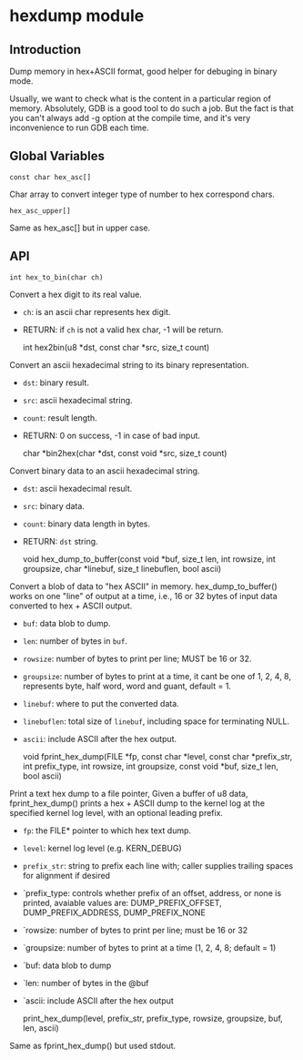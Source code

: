 # hexdump module

## Introduction

Dump memory in hex+ASCII format, good helper for debuging in binary mode.

Usually, we want to check what is the content in a particular region of
memory. Absolutely, GDB is a good tool to do such a job. But the fact is
that you can't always add -g option at the compile time, and it's very
inconvenience to run GDB each time.

## Global Variables

    const char hex_asc[]

Char array to convert integer type of number to hex correspond chars.

    hex_asc_upper[]

Same as hex_asc[] but in upper case.

## API

    int hex_to_bin(char ch)

Convert a hex digit to its real value.

- `ch`: is an ascii char represents hex digit.
- RETURN: if `ch` is not a valid hex char, -1 will be return.


    int hex2bin(u8 *dst, const char *src, size_t count)

Convert an ascii hexadecimal string to its binary representation.

- `dst`: binary result.
- `src`: ascii hexadecimal string.
- `count`: result length.
- RETURN: 0 on success, -1 in case of bad input.


    char *bin2hex(char *dst, const void *src, size_t count)

Convert binary data to an ascii hexadecimal string.

- `dst`: ascii hexadecimal result.
- `src`: binary data.
- `count`: binary data length in bytes.
- RETURN: `dst` string.



    void hex_dump_to_buffer(const void *buf, size_t len, int rowsize,
                            int groupsize, char *linebuf, size_t linebuflen,
                            bool ascii)

Convert a blob of data to "hex ASCII" in memory. hex_dump_to_buffer() works on
one "line" of output at a time, i.e., 16 or 32 bytes of input data converted
to hex + ASCII output.

- `buf`: data blob to dump.
- `len`: number of bytes in `buf`.
- `rowsize`: number of bytes to print per line; MUST be 16 or 32.
- `groupsize`: number of bytes to print at a time, it cant be one of 1, 2, 4, 8,
               represents byte, half word, word and guant, default = 1.
- `linebuf`: where to put the converted data.
- `linebuflen`: total size of `linebuf`, including space for terminating NULL.
- `ascii`: include ASCII after the hex output.


    void fprint_hex_dump(FILE *fp, const char *level, const char *prefix_str,
                         int prefix_type, int rowsize, int groupsize,
                         const void *buf, size_t len, bool ascii)

Print a text hex dump to a file pointer, Given a buffer of u8 data,
fprint_hex_dump() prints a hex + ASCII dump to the kernel log at the
specified kernel log level, with an optional leading prefix.

- `fp`: the FILE* pointer to which hex text dump.
- `level`: kernel log level (e.g. KERN_DEBUG)
- `prefix_str`: string to prefix each line with;
                caller supplies trailing spaces for alignment if desired
- `prefix_type: controls whether prefix of an offset, address, or none
                is printed, avaiable values are: DUMP_PREFIX_OFFSET,
                DUMP_PREFIX_ADDRESS, DUMP_PREFIX_NONE
- `rowsize: number of bytes to print per line; must be 16 or 32
- `groupsize: number of bytes to print at a time (1, 2, 4, 8; default = 1)
- `buf: data blob to dump
- `len: number of bytes in the @buf
- `ascii: include ASCII after the hex output


    print_hex_dump(level, prefix_str, prefix_type, rowsize,
                   groupsize, buf, len, ascii)

Same as fprint_hex_dump() but used stdout.




